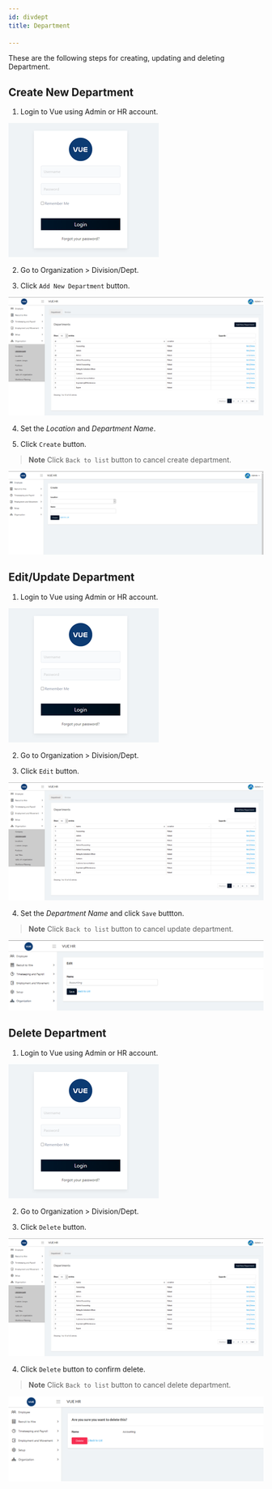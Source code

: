 ```yaml
---
id: divdept
title: Department

---
```

These are the following steps for creating, updating and deleting Department.

## Create New Department 

1. Login to Vue using Admin or HR account. 

![alt-text](assets/Picture2.png)

2. Go to Organization > Division/Dept.

3. Click `Add New Department` button.

![alt-text](assets/divdept/1.png)  

4. Set the _Location_ and _Department Name_.

5. Click `Create` button.
> **Note** Click `Back to list` button to cancel create department.

![alt-text](assets/divdept/2.png)  

## Edit/Update Department

1. Login to Vue using Admin or HR account. 

![alt-text](assets/Picture2.png)

2. Go to Organization > Division/Dept.

3. Click `Edit` button.

![alt-text](assets/divdept/1.png)  

4. Set the _Department Name_ and click `Save` buttton.
> **Note** Click `Back to list` button to cancel update department.

![alt-text](assets/divdept/3.png)  


## Delete Department

1. Login to Vue using Admin or HR account. 

![alt-text](assets/Picture2.png)

2. Go to Organization > Division/Dept.

3. Click `Delete` button.

![alt-text](assets/divdept/1.png) 

4. Click `Delete` button to confirm delete.

> **Note** Click `Back to list` button to cancel delete department.

![alt-text](assets/divdept/4.png) 
